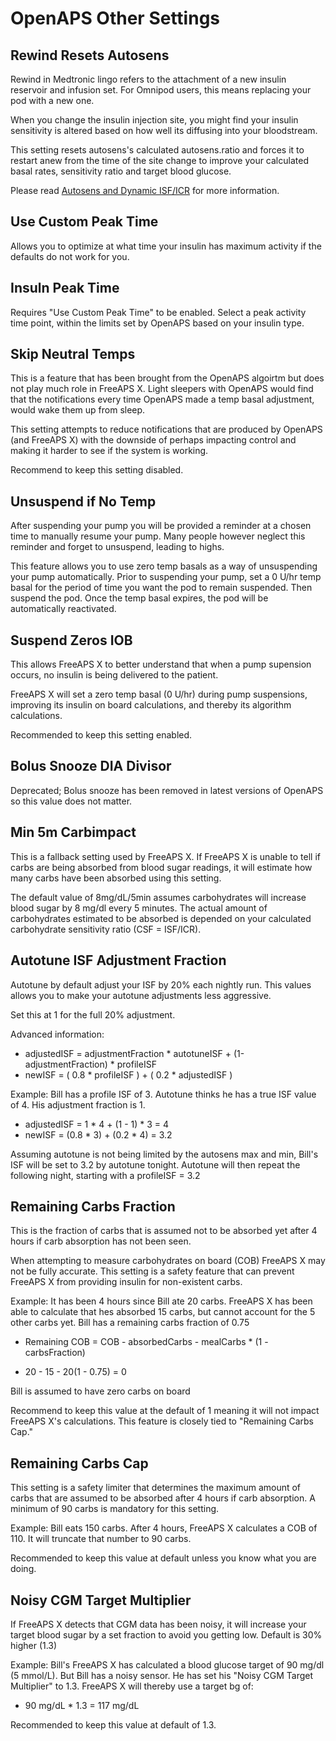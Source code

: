 # OpenAPS Other Settings
## Rewind Resets Autosens
Rewind in Medtronic lingo refers to the attachment of a new insulin reservoir and infusion set. For Omnipod users, this means replacing your pod with a new one.

When you change the insulin injection site, you might find your insulin sensitivity is altered based on how well its diffusing into your bloodstream. 

This setting resets autosens's calculated autosens.ratio and forces it to restart anew from the time of the site change to improve your calculated basal rates, sensitivity ratio and target blood glucose.

Please read <a href="/autosens-dynamic">Autosens and Dynamic ISF/ICR</a> for more information.
## Use Custom Peak Time
Allows you to optimize at what time your insulin has maximum activity if the defaults do not work for you.

## Insuln Peak Time
Requires "Use Custom Peak Time" to be enabled. Select a peak activity time point, within the limits set by OpenAPS based on your insulin type.

## Skip Neutral Temps
This is a feature that has been brought from the OpenAPS algoirtm but does not play much role in FreeAPS X. Light sleepers with OpenAPS would find that the notifications every time OpenAPS made a temp basal adjustment, would wake them up from sleep. 

This setting attempts to reduce notifications that are produced by OpenAPS (and FreeAPS X) with the downside of perhaps impacting control and making it harder to see if the system is working.

Recommend to keep this setting disabled.

## Unsuspend if No Temp
After suspending your pump you will be provided a reminder at a chosen time to manually resume your pump. Many people however neglect this reminder and forget to unsuspend, leading to highs.

This feature allows you to use zero temp basals as a way of unsuspending your pump automatically. Prior to suspending your pump, set a 0 U/hr temp basal for the period of time you want the pod to remain suspended. Then suspend the pod. Once the temp basal expires, the pod will be automatically reactivated.

## Suspend Zeros IOB
This allows FreeAPS X to better understand that when a pump supension occurs, no insulin is being delivered to the patient.

FreeAPS X will set a zero temp basal (0 U/hr) during pump suspensions, improving its insulin on board calculations, and thereby its algorithm calculations.

Recommended to keep this setting enabled.

## Bolus Snooze DIA Divisor
Deprecated; Bolus snooze has been removed in latest versions of OpenAPS so this value does not matter.

## Min 5m Carbimpact
This is a fallback setting used by FreeAPS X. If FreeAPS X is unable to tell if carbs are being absorbed from blood sugar readings, it will estimate how many carbs have been absorbed using this setting.

The default value of 8mg/dL/5min assumes carbohydrates will increase blood sugar by 8 mg/dl every 5 minutes. The actual amount of carbohydrates estimated to be absorbed is depended on your calculated carbohydrate sensitivity ratio (CSF = ISF/ICR).

## Autotune ISF Adjustment Fraction
Autotune by default adjust your ISF by 20% each nightly run. This values allows you to make your autotune adjustments less aggressive.

Set this at 1 for the full 20% adjustment.

Advanced information:

-  adjustedISF = adjustmentFraction * autotuneISF + (1-adjustmentFraction) * profileISF
- newISF = ( 0.8 * profileISF ) + ( 0.2 * adjustedISF )

Example: Bill has a profile ISF of 3. Autotune thinks he has a true ISF value of 4. His adjustment fraction is 1.

- adjustedISF = 1 * 4 + (1 - 1) * 3 = 4
- newISF = (0.8 * 3) + (0.2 * 4) = 3.2

Assuming autotune is not being limited by the autosens max and min, Bill's ISF will be set to 3.2 by autotune tonight. Autotune will then repeat the following night, starting with a profileISF = 3.2

## Remaining Carbs Fraction
This is the fraction of carbs that is assumed not to be absorbed yet after 4 hours if carb absorption has not been seen. 

When attempting to measure carbohydrates on board (COB) FreeAPS X may not be fully accurate. This setting is a safety feature that can prevent FreeAPS X from providing insulin for non-existent carbs.

Example: It has been 4 hours since Bill ate 20 carbs. FreeAPS X has been able to calculate that hes absorbed 15 carbs, but cannot account for the 5 other carbs yet. Bill has a remaining carbs fraction of 0.75

- Remaining COB = COB - absorbedCarbs - mealCarbs * (1 - carbsFraction)

- 20 - 15 - 20(1 - 0.75) = 0 

Bill is assumed to have zero carbs on board

Recommend to keep this value at the default of 1 meaning it will not impact FreeAPS X's calculations. This feature is closely tied to "Remaining Carbs Cap."

## Remaining Carbs Cap
This setting is a safety limiter that determines the maximum amount of carbs that are assumed to be absorbed after 4 hours if carb absorption. A minimum of 90 carbs is mandatory for this setting.

Example: Bill eats 150 carbs. After 4 hours, FreeAPS X calculates a COB of 110. It will truncate that number to 90 carbs.

Recommended to keep this value at default unless you know what you are doing.

## Noisy CGM Target Multiplier
If FreeAPS X detects that CGM data has been noisy, it will increase your target blood sugar by a set fraction to avoid you getting low. Default is 30% higher (1.3)

Example: Bill's FreeAPS X has calculated a blood glucose target of 90 mg/dl (5 mmol/L). But Bill has a noisy sensor. He has set his "Noisy CGM Target Multiplier" to 1.3. FreeAPS X will thereby use a target bg of:

- 90 mg/dL * 1.3 = 117 mg/dL

Recommended to keep this value at default of 1.3.
